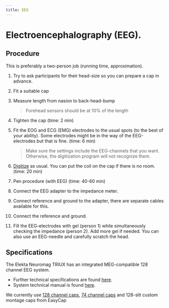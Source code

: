 ```yaml
---
title: EEG
---
```


# Electroencephalography (EEG).

## Procedure

This is preferably a two-person job (running time, approximation).

1.	Try to ask participants for their head-size so you can prepare a cap in advance.
2.	Fit a suitable cap
3.	Measure length from nasion to back-head-bump
    
    > Forehead sensors should be at 10% of the length

4.	Tighten the cap (time: 2 min)

5. Fit the EOG and ECG (EMG) electrodes to the usual spots (to the best of your ability). Some electrodes might be in the way of the EEG-electrodes but that is fine. (time: 6 min)

    > Make sure the settings include the EEG-channels that you want. Otherwise, the digitization program will not recognize them.

6. [Digitize](../preparation/02_Digitization-hpi.md) as usual. You can put the coil on the cap if there is no room. (time: 20 min)

7. Pen procedure (with EEG) (time: 40-60 min)

8. Connect the EEG adapter to the impedance meter.
9. Connect reference and ground to the adapter, there are separate cables available for this.
10. Connect the reference and ground.

11. Fill the EEG-electrodes with gel (person 1) while simultaneously checking the impedance (person 2). Add more gel if needed. You can also use an EEG-needle and carefully scratch the head.

## Specifications

The Elekta Neuromag TRIUX  has an integrated MEG-compatible  128 channel EEG system.

* Further technical specifications are found [here](https://natmeg.se/onewebmedia/NM23083B-A%20Elekta%20Neuromag%20TRIUX%20datasheet.pdf).
* System technical manual is found [here](https://natmeg.se/onewebmedia/NM24132A%20Triux%20TM.pdf).

We currently use [128 channel caps](https://natmeg.se/onewebmedia/BC-128.pdf), [74 channel caps](https://natmeg.se/onewebmedia/BC-MEG-74-X1%20Triux.pdf) and 128-slit custom montage caps from  EasyCap
